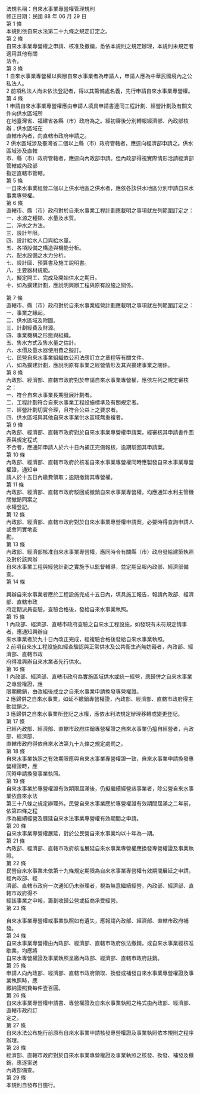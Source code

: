 法規名稱：自來水事業專營權管理規則  
修正日期：民國 88 年 06 月 29 日  
第 1 條  
本規則依自來水法第二十九條之規定訂定之。  
第 2 條  
自來水事業專營權之申請、核准及撤銷，悉依本規則之規定辦理，本規則未規定者適用其他有關  
法令。  
第 3 條  
1 自來水事業專營權以興辦自來水事業者為申請人，申請人應為中華民國境內之公私法人。  
2 前項私法人尚未依法登記者，得以其籌備處名義，先行申請自來水事業專營權。  
第 4 條  
1 申請自來水事業專營權應由申請人填具申請書連同工程計劃、經營計劃及有關文件向供水區域所  
在地臺灣省、福建省各縣（市）政府為之。經初審後分別轉報經濟部、內政部核辦；供水區域在  
直轄市內者，向直轄市政府申請之。  
2 供水區域涉及臺灣省二個以上縣（市）政府管轄者，應逕向經濟部申請之。供水區域涉及直轄  
市、縣（市）政府管轄者，應逕向內政部申請。但內政部得視實際情形洽請經濟部管轄或內政部  
指定直轄市管轄。  
第 5 條  
一自來水事業經營二個以上供水地區之供水者，應依各該供水地區分別申請自來水事業專營權。  
第 6 條  
直轄市、縣（市）政府對於自來水事業工程計劃應載明之事項就左列範圍訂定之：  
一、水源之種類、水量及水質。  
二、淨水之方法。  
三、設計年限。  
四、設計給水人口與給水量。  
五、各項設備之構造與機能分析。  
六、配水設備之水力分析。  
七、設計圖、預算書及施工說明書。  
八、主要器材規範。  
九、擬定開工、完成及開始供水之期日。  
十、如為擴建計劃，應說明興辦工程與原有設施之關係。  


第 7 條  
直轄市、縣（市）政府對於自來水事業經營計劃應載明之事項就左列範圍訂定之：  
一、事業之緣起。  
二、供水區域及附圖。  
三、計劃經費及財源。  
四、事業機構之形態與組織。  
五、售水方式及售水量之估計。  
六、水價及量水器使用費之擬訂。  
七、民營自來水事業組織依公司法應訂立之章程等有關文件。  
八、如為擴建計劃，應說明原有事業之經營情形及其與擴建事業之關係。  
第 8 條  
內政部、經濟部、直轄市政府對於申請自來水事業專營權，應依左列之規定審核之：  
一、符合自來水事業長期發展計劃者。  
二、工程計劃符合自來水事業工程設施標準及有關規定者。  
三、經營計劃切實合理，且符合公益上之要求者。  
四、供水區域與其他自來水事業供水區域無重複者。  
第 9 條  
內政部、經濟部、直轄市政府對於自來水事業專營權申請案，經審核其申請書件圖表與規定程式  
不合者，應通知申請人於六十日內補正完備報核，逾期駁回其申請案。  
第 10 條  
內政部、經濟部、直轄市政府於核准自來水事業專營權同時應製發自來水事業專營權證，通知申  
請人於十五日內繳費領取；逾期撤銷其專營權。  
第 11 條  
內政部、經濟部、直轄市政府駁回或撤銷自來水事業專營權，均應通知水利主管機關撤銷同案之  
水權登記。  
第 12 條  
內政部、經濟部、直轄市政府對於自來水事業專營權申請案，必要時得查詢申請人或會同實地查  
勘。  
第 13 條  
內政部、經濟部核准自來水事業專營權，應同時令有關縣（市）政府發給建築執照及對於該興辦  
自來水事業工程與經營計劃之實施予以監督輔導，並定期呈報內政部、經濟部備查。  
第 14 條  


興辦自來水事業者應於工程設施完成十五日內，填具施工報告，報請內政部、經濟部、直轄市政  
府定期派員查驗，查驗合格後，發給自來水事業執照。  
第 15 條  
1 內政部、經濟部、直轄市政府查驗之自來水工程設施，如發現有未符規定情事者，應通知興辦自  
來水事業者於九十日內改正完成，經複驗合格後發給自來水事業執照。  
2 前項自來水工程設施如經查驗認與正常供水及公共衛生尚無妨礙者，內政部、經濟部、直轄市政  
府得准興辦自來水業者先行供水。  
第 16 條  
1 內政部、經濟部、直轄市政府為實施區域供水或統一經營，應歸併之自來水事業之專營權證，應  
限期繳銷，由改組後成立之自來水事業申請換發專營權證。  
2 應歸併之自來水事業，如延不繳銷專營權證，內政部、經濟部、直轄市政府得主動註銷之。  
3 應歸併之自來水事業所登記之水權，應依水利法規定辦理移轉或變更登記。  
第 17 條  
已經內政部、經濟部、直轄市政府註銷專營權證之自來水事業仍擅自經營者，內政部、經濟部、  
直轄市政府得依自來水法第九十九條之規定處罰之。  
第 18 條  
自來水事業執照之有效期限應與自來水事業專營權證一致，自來水事業申請換發專營權證時，應  
同時申請換發事業執照。  
第 19 條  
自來水事業於專營權證有效期限屆滿後，仍擬繼續經營該事業者，除公營自來水事業依自來水法  
第三十八條之規定辦理外，民營自來水事業應於專營權證有效期間屆滿之二年前，依第四條之程  
序為繼續經營及展延自來水法事業專營權有效期間之申請。  
第 20 條  
自來水事業專營權展延，對於公民營自來水事業均以十年為一期。  
第 21 條  
內政部、經濟部、直轄市政府核准展延自來水事業專營權應換發專營權證及事業執照。  
第 22 條  
民營自來水事業未依第十九條規定期限為自來水事業專營權有效期間展延之申請，經內政部、經  
濟部、直轄市政府一次通知仍未辦理者，視為無意繼續經營，內政部、經濟部、直轄市政府得不  
經該事業之申報，籌劃收歸公營或招商承受經營。  
第 23 條  


自來水事業專營權或事業執照如有遺失，應報請內政部、經濟部、直轄市政府補發。  
第 24 條  
自來水事業專營權由內政部、經濟部、直轄市政府依法撤銷，或自來水事業經核准歇業，均應將  
自來水專營權證及事業執照呈繳內政部、經濟部、直轄市政府註銷。  
第 25 條  
申請人向內政部、經濟部、直轄市政府領取、換發或補發自來水事業專營權證及事業執照時，應  
繳納證照費每件壹百圓。  
第 26 條  
自來水事業專營權申請書、專營權證及自來水事業執照之格式由內政部、經濟部、直轄市政府訂  
定之。  
第 27 條  
自來水法公布施行前原有自來水事業申請核發專營權證及事業執照依本規則之程序辦理。  
第 28 條  
經濟部、直轄市政府對於自來水事業專營權證及事業執照之核發、換發、補發及撤銷，應逐案送  
內政部備查。  
第 29 條  
本規則自發布日施行。  


